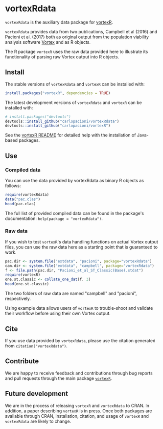 # vortexRdata

`vortexRdata` is the auxiliary data package for [vortexR](https://github.com/carlopacioni/vortexR).

`vortexRdata` provides data from two publications, Campbell et al (2016) and 
Pacioni et al. (2017) both as original output from the population viability 
analysis software [Vortex](http://vortex10.org/) and as R objects.

The R package `vortexR` uses the raw data provided here to illustrate its
functionality of parsing raw Vortex output into R objects.

## Install

The stable versions of `vortexRdata` and `vortexR` can be installed with:

```R
install.packages("vortexR", dependencies = TRUE)
```

The latest development versions of `vortexRdata` and `vortexR` can be installed with:

```R
# install.packages("devtools")
devtools::install_github("carlopacioni/vortexRdata")
devtools::install_github("carlopacioni/vortexR")
```

See the [vortexR README](https://github.com/carlopacioni/vortexR/blob/master/README.md)
for detailed help with the installation of Java-based packages.

## Use

### Compiled data

You can use the data provided by vortexRdata as binary R objects as follows:

```R
require(vortexRdata)
data("pac.clas")
head(pac.clas)
```
The full list of provided compiled data can be found in the package's 
documentation: `help(package = "vortexRdata")`.

### Raw data

If you wish to test `vortexR`'s data handling functions on actual Vortex output files,
you can use the raw data here as a starting point that is guaranteed to work.

```R
pac.dir <- system.file("extdata", "pacioni", package="vortexRdata")
cam.dir <- system.file("extdata", "campbell", package="vortexRdata")
f <- file.path(pac.dir, "Pacioni_et_al_ST_Classic(Base).stdat")
require(vortexR)
one.st.classic <- collate_one_dat(f, 3)
head(one.st.classic)
```

The two folders of raw data are named "campbell" and "pacioni", respectively.

Using example data allows users of `vortexR` to trouble-shoot and validate their
workflow before using their own Vortex output.

## Cite

If you use data provided by `vortexRdata`, please use the citation generated from
`citation("vortexRdata")`.

## Contribute

We are happy to receive feedback and contributions through bug reports and pull 
requests through the main package [`vortexR`](https://github.com/carlopacioni/vortexR/issues).

## Future development

We are in the process of releasing `vortexR` and `vortexRdata` to CRAN.
In addition, a paper describing `vortexR` is in press.
Once both packages are available through CRAN, installation, citation, and usage 
of `vortexR` and `vortexRdata` are likely to change.
